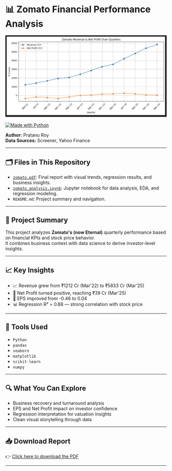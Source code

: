 # 📊 Zomato Financial Performance Analysis

![Project Preview](preview.png)

[![Made with Python](https://img.shields.io/badge/Made%20with-Python-1f425f.svg)](https://www.python.org/)

**Author:** Pratanu Roy  
**Data Sources:** Screener, Yahoo Finance

---

## 🗂 Files in This Repository

- [`zomato.pdf`](zomato.pdf): Final report with visual trends, regression results, and business insights.
- [`zomato_analysis.ipynb`](zomato_analysis.ipynb): Jupyter notebook for data analysis, EDA, and regression modeling.
- `README.md`: Project summary and navigation.

---

## 📁 Project Summary

This project analyzes **Zomato's (now Eternal)** quarterly performance based on financial KPIs and stock price behavior.  
It combines business context with data science to derive investor-level insights.

---

## 📈 Key Insights

- 📈 Revenue grew from ₹1212 Cr (Mar'22) to ₹5833 Cr (Mar'25)
- 💸 Net Profit turned positive, reaching ₹39 Cr (Mar'25)
- 🧮 EPS improved from -0.46 to 0.04
- 📊 Regression R² = 0.88 — strong correlation with stock price

---

## 🧰 Tools Used

- `Python`
- `pandas`
- `seaborn`
- `matplotlib`
- `scikit-learn`
- `numpy`

---

## 🔍 What You Can Explore

- Business recovery and turnaround analysis
- EPS and Net Profit impact on investor confidence
- Regression interpretation for valuation insights
- Clean visual storytelling through data

---

## 📥 Download Report

👉 [Click here to download the PDF](zomato.pdf)

---


